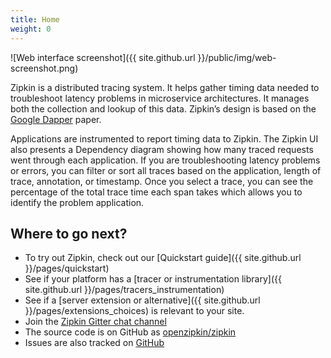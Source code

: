 ```yaml
---
title: Home
weight: 0
---
```


![Web interface screenshot]({{ site.github.url }}/public/img/web-screenshot.png)

Zipkin is a distributed tracing system. It helps gather timing data needed to
troubleshoot latency problems in microservice architectures. It manages both the
collection and lookup of this data.
Zipkin’s design is based on the
[Google Dapper](http://research.google.com/pubs/pub36356.html) paper.

Applications are instrumented to report timing data to Zipkin. The Zipkin UI also presents a Dependency diagram showing how many traced requests went through each application. If you are troubleshooting latency problems or errors, you can filter or sort all traces based on the application, length of trace, annotation, or timestamp. Once you select a trace, you can see the percentage of the total trace time each span takes which allows you to identify the problem application. 

## Where to go next?

 * To try out Zipkin, check out our [Quickstart guide]({{ site.github.url }}/pages/quickstart)
 * See if your platform has a [tracer or instrumentation library]({{ site.github.url }}/pages/tracers_instrumentation)
 * See if a [server extension or alternative]({{ site.github.url }}/pages/extensions_choices) is relevant to your site.
 * Join the [Zipkin Gitter chat channel](https://gitter.im/openzipkin/zipkin)
 * The source code is on GitHub as [openzipkin/zipkin](https://github.com/apache/incubator-zipkin/)
 * Issues are also tracked on [GitHub](https://github.com/apache/incubator-zipkin/issues)
